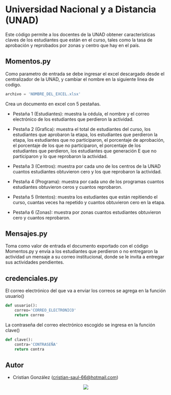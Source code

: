 # Universidad Nacional y a Distancia (UNAD)

Este código permite a los docentes de la UNAD obtener características claves de los estudiantes que están en el curso, tales como la tasa de aprobación y reprobados por zonas y centro que hay en el país.

## Momentos.py

Como parametro de entrada se debe ingresar el excel descargado desde el centralizador de la UNAD, y cambiar el nombre en la siguiente linea de codigo.
```python
archivo = 'NOMBRE_DEL_EXCEL.xlsx'
```

Crea un documento en excel con 5 pestañas.

- Pestaña 1 (Estudiantes): muestra la cédula, el nombre y el correo electrónico de los estudiantes que perdieron la actividad.

- Pestaña 2 (Grafica): muestra el total de estudiantes del curso, los estudiantes que aprobaron la etapa, los estudiantes que perdieron la etapa, los estudiantes que no participaron, el porcentaje de aprobación, el porcentaje de los que no participaron, el porcentaje de los estudiantes que perdieron, los estudiantes que generación E que no participaron y lo que reprobaron la actividad.

- Pestaña 3 (Centros): muestra por cada uno de los centros de la UNAD cuantos estudiantes obtuvieron cero y los que reprobaron la actividad.

- Pestaña 4 (Programa): muestra por cada uno de los programas cuantos estudiantes obtuvieron ceros y cuantos reprobaron.

- Pestaña 5 (Intentos): muestra los estudiantes que están repitiendo el curso, cuantas veces ha repetido y cuantos obtuvieron cero en la etapa.

- Pestaña 6 (Zonas): muestra por zonas cuantos estudiantes obtuvieron cero y cuantos reprobaron.

## Mensajes.py

Toma como valor de entrada el documento exportado con el código Momentos.py y envía a los estudiantes que perdieron o no entregaron la actividad un mensaje a su correo institucional, donde se le invita a entregar sus actividades pendientes.

## credenciales.py

El correo electrónico del que va a enviar los correos se agrega en la función usuario()

```python
def usuario():
    correo='CORREO_ELECTRONICO'
    return correo
```

La contraseña del correo electrónico escogido se ingresa en la función clave()

```python
def clave():
    contra='CONTRASEÑA'
    return contra
```


## Autor

- Cristian González (<cristian-saul-66@hotmail.com>)

<div style="text-align:center"><img src ="https://github.com/lokocristian/Momentos_UNAD/blob/main/icono.webp" /></div>
